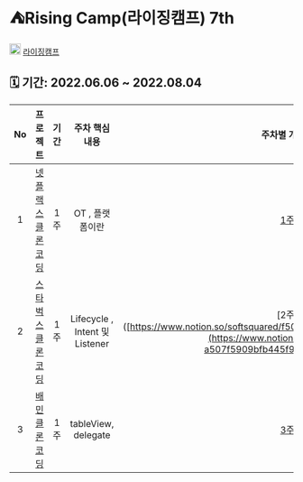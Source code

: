 # ⛺️Rising Camp(라이징캠프) 7th

<img src="https://user-images.githubusercontent.com/75601594/172052349-55b13c75-b802-4f9e-aa30-b481cf677111.jpg" width=20>  [라이징캠프](https://risingcamp.com/)

## 🗓 기간: 2022.06.06 ~ 2022.08.04 

|No|프로젝트|기간|주차 핵심 내용|주차별 개발일지|팀원|
|:--:|:----------:|:---:|:--------:|:--------:|:--------:|
|1|[넷플랙스 클론 코딩](https://github.com/Roy-wonji/IOS-RisingCamp/tree/main/Risingcamp_week1)|1주|OT , 플랫폼이란 |[1주차](https://www.notion.so/softsquared/1-3b38bdd164cd487a9c9043b28c8bb953)|[Roy](https://github.com/Roy-wonji) |
|2|[스타벅스 클론 코딩](https://github.com/Roy-wonji/IOS-RisingCamp/tree/main/StarBucks_CLone)|1주| Lifecycle , Intent 및 Listener|[2주차]([https://www.notion.so/softsquared/f50c96f597e3435aaeca8be5d33e3b97](https://www.notion.so/softsquared/2-a507f5909bfb445f903b1f047bfc7b82)|[Roy](https://github.com/Roy-wonji) |
|3|[배민 클론 코딩](https://github.com/Roy-wonji/IOS-RisingCamp/tree/main/%EB%B0%B0%EB%AF%BC%20%ED%81%B4%EB%A1%A0)|1주| tableView, delegate|[3주차](https://www.notion.so/softsquared/3-db07759a2aea4df283c66846718032bc)|[Roy](https://github.com/Roy-wonji) |

